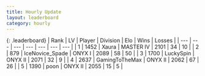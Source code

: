 ```yaml
---
title: Hourly Update
layout: leaderboard
category: hourly
---
```


{: .leaderboard}
| Rank | LV | Player | Division | Elo | Wins | Losses |
| --- | --- | --- | --- | --- | --- | --- |
| <span data-change="0">1</span> | 1452 | <span title="ID: 200908">Xaura</span> | MASTER IV | <span data-change="0">2101</span> | <span data-change="0">34</span> | <span data-change="0">10</span> |
| <span data-change="9">2</span> | 879 | <span title="ID: 597289">IceNovice_Spade</span> | ONYX I | <span data-change="81">2089</span> | <span data-change="6">58</span> | <span data-change="0">50</span> |
| <span data-change="0">3</span> | 1700 | <span title="ID: 498412">LuckySpin</span> | ONYX II | <span data-change="0">2071</span> | <span data-change="0">32</span> | <span data-change="0">9</span> |
| <span data-change="-2">4</span> | 2637 | <span title="ID: 93452">GamingToTheMax</span> | ONYX II | <span data-change="-13">2062</span> | <span data-change="0">67</span> | <span data-change="1">26</span> |
| <span data-change="-1">5</span> | 1390 | <span title="ID: 540690">poon</span> | ONYX II | <span data-change="0">2055</span> | <span data-change="0">15</span> | <span data-change="0">5</span> |